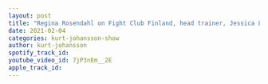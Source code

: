 ```yaml
---
layout: post
title: "Regina Rosendahl on Fight Club Finland, head trainer, Jessica Love, mental health & eating disorders"
date: 2021-02-04
categories: kurt-johansson-show
author: kurt-johansson
spotify_track_id: 
youtube_video_id: 7jP3nEm__2E
apple_track_id: 
---
```

